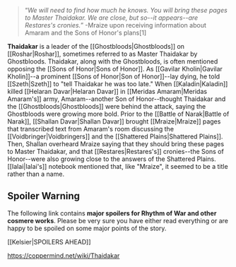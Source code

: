 >“*We will need to find how much he knows. You will bring these pages to Master Thaidakar. We are close, but so--it appears--are Restares's cronies.*”
\-Mraize upon receiving information about Amaram and the Sons of Honor's plans[1]


**Thaidakar** is a leader of the [[Ghostbloods\|Ghostbloods]] on [[Roshar\|Roshar]], sometimes referred to as Master Thaidakar by Ghostbloods. Thaidakar, along with the Ghostbloods, is often mentioned opposing the [[Sons of Honor\|Sons of Honor]].
As [[Gavilar Kholin\|Gavilar Kholin]]--a prominent [[Sons of Honor\|Son of Honor]]--lay dying, he told [[Szeth\|Szeth]] to "tell Thaidakar he was too late."
When [[Kaladin\|Kaladin]] killed [[Helaran Davar\|Helaran Davar]] in [[Meridas Amaram\|Meridas Amaram's]] army, Amaram--another Son of Honor--thought Thaidakar and the [[Ghostbloods\|Ghostbloods]] were behind the attack, saying the Ghostbloods were growing more bold.
Prior to the [[Battle of Narak\|Battle of Narak]], [[Shallan Davar\|Shallan Davar]] brought [[Mraize\|Mraize]] pages that transcribed text from Amaram's room discussing the [[Voidbringer\|Voidbringers]] and the [[Shattered Plains\|Shattered Plains]]. Then, Shallan overheard Mraize saying that they should bring these pages to Master Thaidakar, and that [[Restares\|Restares's]] cronies--the Sons of Honor--were also growing close to the answers of the Shattered Plains.
[[Ialai\|Ialai's]] notebook mentioned that, like "Mraize", it seemed to be a title rather than a name.

## Spoiler Warning
The following link contains **major spoilers for Rhythm of War and other cosmere works**. Please be very sure you have either read everything or are happy to be spoiled on some major points of the story.

[[Kelsier\|SPOILERS AHEAD]]


https://coppermind.net/wiki/Thaidakar